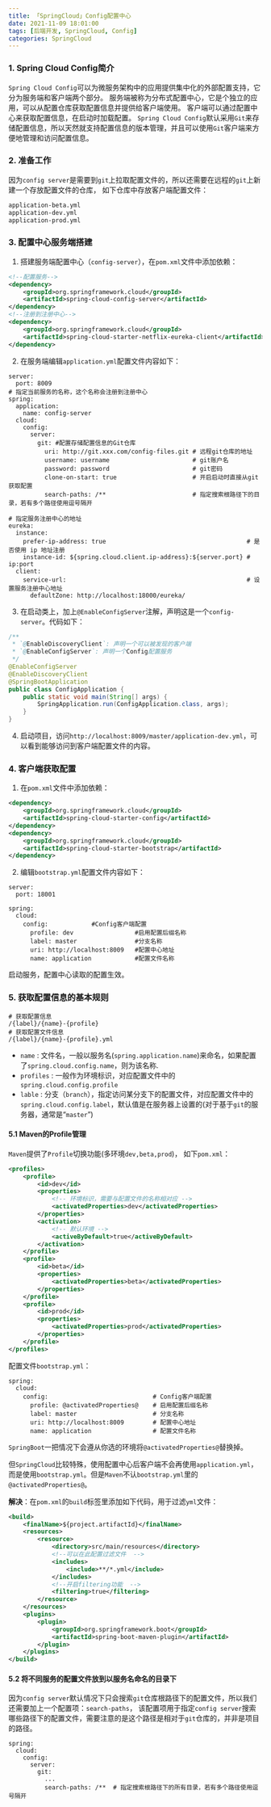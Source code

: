 ```yaml
---
title: 「SpringCloud」Config配置中心
date: 2021-11-09 18:01:00
tags: [后端开发, SpringCloud, Config]
categories: SpringCloud
---
```


### 1. Spring Cloud Config简介
`Spring Cloud Config`可以为微服务架构中的应用提供集中化的外部配置支持，它分为服务端和客户端两个部分。
服务端被称为分布式配置中心，它是个独立的应用，可以从配置仓库获取配置信息并提供给客户端使用。
客户端可以通过配置中心来获取配置信息，在启动时加载配置。
`Spring Cloud Config`默认采用`Git`来存储配置信息，所以天然就支持配置信息的版本管理，并且可以使用`Git`客户端来方便地管理和访问配置信息。<!-- more -->


### 2. 准备工作
因为`config server`是需要到`git`上拉取配置文件的，所以还需要在远程的`git`上新建一个存放配置文件的仓库，
如下仓库中存放客户端配置文件：

``` bash
application-beta.yml
application-dev.yml
application-prod.yml
```


### 3. 配置中心服务端搭建
1. 搭建服务端配置中心（`config-server`），在`pom.xml`文件中添加依赖：

``` xml
<!--配置服务-->
<dependency>
    <groupId>org.springframework.cloud</groupId>
    <artifactId>spring-cloud-config-server</artifactId>
</dependency>
<!--注册到注册中心-->
<dependency>
    <groupId>org.springframework.cloud</groupId>
    <artifactId>spring-cloud-starter-netflix-eureka-client</artifactId>
</dependency>
```

2. 在服务端编辑`application.yml`配置文件内容如下：

``` ymal
server:
  port: 8009
# 指定当前服务的名称，这个名称会注册到注册中心
spring:
  application:
    name: config-server
  cloud:
    config:
      server:
        git: #配置存储配置信息的Git仓库
          uri: http://git.xxx.com/config-files.git # 远程git仓库的地址
          username: username                       # git账户名
          password: password                       # git密码
          clone-on-start: true                     # 开启启动时直接从git获取配置
          search-paths: /**                        # 指定搜索根路径下的目录，若有多个路径使用逗号隔开

# 指定服务注册中心的地址
eureka:
  instance:
    prefer-ip-address: true                                       # 是否使用 ip 地址注册
    instance-id: ${spring.cloud.client.ip-address}:${server.port} # ip:port
  client:
    service-url:                                                  # 设置服务注册中心地址
      defaultZone: http://localhost:18000/eureka/
```

3. 在启动类上，加上`@EnableConfigServer`注解，声明这是一个`config-server`。代码如下：

``` java
/**
 * `@EnableDiscoveryClient`: 声明一个可以被发现的客户端
 * `@EnableConfigServer`: 声明一个Config配置服务
 */
@EnableConfigServer
@EnableDiscoveryClient
@SpringBootApplication
public class ConfigApplication {
    public static void main(String[] args) {
        SpringApplication.run(ConfigApplication.class, args);
    }
}
```

4. 启动项目，访问`http://localhost:8009/master/application-dev.yml`，可以看到能够访问到客户端配置文件的内容。


### 4. 客户端获取配置
1. 在`pom.xml`文件中添加依赖：

``` xml
<dependency>
    <groupId>org.springframework.cloud</groupId>
    <artifactId>spring-cloud-starter-config</artifactId>
</dependency>
<dependency>
    <groupId>org.springframework.cloud</groupId>
    <artifactId>spring-cloud-starter-bootstrap</artifactId>
</dependency>
```

2. 编辑`bootstrap.yml`配置文件内容如下：

``` ymal
server:
  port: 18001

spring:
  cloud:
    config:            #Config客户端配置
      profile: dev                 #启用配置后缀名称
      label: master                #分支名称
      uri: http://localhost:8009   #配置中心地址
      name: application            #配置文件名称
```

启动服务，配置中心读取的配置生效。


### 5. 获取配置信息的基本规则
```
# 获取配置信息
/{label}/{name}‐{profile}
# 获取配置文件信息
/{label}/{name}‐{profile}.yml
```

- `name` : 文件名，一般以服务名(`spring.application.name`)来命名，如果配置了`spring.cloud.config.name`，则为该名称.
- `profiles` : 一般作为环境标识，对应配置文件中的`spring.cloud.config.profile`
- `lable` : 分支（`branch`），指定访问某分支下的配置文件，对应配置文件中的`spring.cloud.config.label`，默认值是在服务器上设置的(对于基于`git`的服务器，通常是“`master`”)

#### 5.1 Maven的Profile管理
`Maven`提供了`Profile`切换功能(多环境`dev,beta,prod`)， 如下`pom.xml`：
``` xml
<profiles>
    <profile>
        <id>dev</id>
        <properties>
            <!-- 环境标识，需要与配置文件的名称相对应 -->
            <activatedProperties>dev</activatedProperties>
        </properties>
        <activation>
            <!-- 默认环境 -->
            <activeByDefault>true</activeByDefault>
        </activation>
    </profile>
    <profile>
        <id>beta</id>
        <properties>
            <activatedProperties>beta</activatedProperties>
        </properties>
    </profile>
    <profile>
        <id>prod</id>
        <properties>
            <activatedProperties>prod</activatedProperties>
        </properties>
    </profile>
</profiles>
```

配置文件`bootstrap.yml`：
``` ymal
spring:
  cloud:
    config:                             # Config客户端配置
      profile: @activatedProperties@    # 启用配置后缀名称
      label: master                     # 分支名称
      uri: http://localhost:8009        # 配置中心地址
      name: application                 # 配置文件名称
```

`SpringBoot`一把情况下会遵从你选的环境将`@activatedProperties@`替换掉。

但`SpringCloud`比较特殊，使用配置中心后客户端不会再使用`application.yml`，而是使用`bootstrap.yml`。但是`Maven`不认`bootstrap.yml`里的`@activatedProperties@`。

**解决**：在`pom.xml`的`build`标签里添加如下代码，用于过滤`yml`文件：
``` xml
<build>
    <finalName>${project.artifactId}</finalName>
    <resources>
        <resource>
            <directory>src/main/resources</directory>
            <!--可以在此配置过滤文件  -->
            <includes>
                <include>**/*.yml</include>
            </includes>
            <!--开启filtering功能  -->
            <filtering>true</filtering>
        </resource>
    </resources>
    <plugins>
        <plugin>
            <groupId>org.springframework.boot</groupId>
            <artifactId>spring-boot-maven-plugin</artifactId>
        </plugin>
    </plugins>
</build>
```

#### 5.2 将不同服务的配置文件放到以服务名命名的目录下
因为`config server`默认情况下只会搜索`git`仓库根路径下的配置文件，所以我们还需要加上一个配置项：`search-paths`，
该配置项用于指定`config server`搜索哪些路径下的配置文件，需要注意的是这个路径是相对于`git`仓库的，并非是项目的路径。
```
spring:
  cloud:
    config:
      server:
        git:
          ...
          search-paths: /**  # 指定搜索根路径下的所有目录，若有多个路径使用逗号隔开
```
